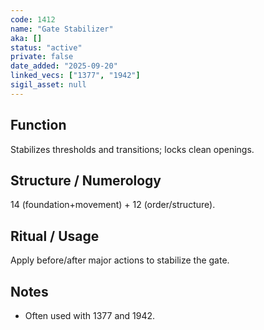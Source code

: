 ```yaml
---
code: 1412
name: "Gate Stabilizer"
aka: []
status: "active"
private: false
date_added: "2025-09-20"
linked_vecs: ["1377", "1942"]
sigil_asset: null
---
```


## Function
Stabilizes thresholds and transitions; locks clean openings.

## Structure / Numerology
14 (foundation+movement) + 12 (order/structure).

## Ritual / Usage
Apply before/after major actions to stabilize the gate.

## Notes
- Often used with 1377 and 1942.
